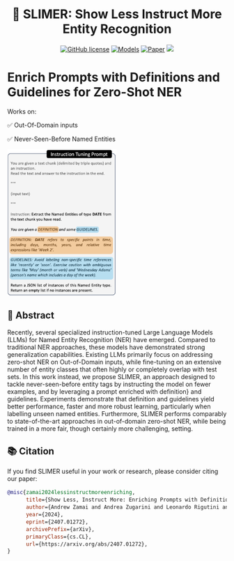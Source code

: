 <div align="center">
  <h1>👻 SLIMER: Show Less Instruct More Entity Recognition</h1>
</div>


<p align="center">
    <a href="https://github.com/andrewzamai/SLIMER/blob/main/LICENSE"><img alt="GitHub license" src="https://img.shields.io/badge/license-Apache2.0-blue"></a>
    <a href="https://huggingface.co/expertai/SLIMER"><img alt="Models" src="https://img.shields.io/badge/🤗-Models-green"></a>
    <a href="https://arxiv.org/abs/2407.01272"><img alt="Paper" src="https://img.shields.io/badge/📄-Paper-orange"></a>
    <a href="https://www.expert.ai/"><img src="https://img.shields.io/badge/company-expert.ai-blueviolet"></a>
</p>

# Enrich Prompts with Definitions and Guidelines for Zero-Shot NER

Works on:

  ✅ Out-Of-Domain inputs

  ✅ Never-Seen-Before Named Entities 

<img src="assets/SLIMER_prompt.png" alt="Alt text" style="max-width: 100%; width: 250px;">


## 📄 Abstract
Recently, several specialized instruction-tuned Large Language Models (LLMs) for Named Entity Recognition (NER) have emerged. Compared to traditional NER approaches, these models have demonstrated strong generalization capabilities. Existing LLMs primarily focus on addressing zero-shot NER on Out-of-Domain inputs, while fine-tuning on an extensive number of entity classes that often highly or completely overlap with test sets. In this work instead, we propose SLIMER, an approach designed to tackle never-seen-before entity tags by instructing the model on fewer examples, and by leveraging a prompt enriched with definition} and guidelines.
Experiments demonstrate that definition and guidelines yield better performance, faster and more robust learning, particularly when labelling unseen named entities. Furthermore, SLIMER performs comparably to state-of-the-art approaches in out-of-domain zero-shot NER, while being trained in a more fair, though certainly more challenging, setting.


## 📚 Citation

If you find SLIMER useful in your work or research, please consider citing our paper:

```bibtex
@misc{zamai2024lessinstructmoreenriching,
      title={Show Less, Instruct More: Enriching Prompts with Definitions and Guidelines for Zero-Shot NER}, 
      author={Andrew Zamai and Andrea Zugarini and Leonardo Rigutini and Marco Ernandes and Marco Maggini},
      year={2024},
      eprint={2407.01272},
      archivePrefix={arXiv},
      primaryClass={cs.CL},
      url={https://arxiv.org/abs/2407.01272}, 
}
```
